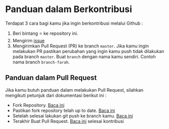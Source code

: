 # Panduan dalam Berkontribusi
Terdapat 3 cara bagi kamu jika ingin berkontribusi melalui Github :
1. Beri bintang ️️⭐️ ke repository ini.
2. Mengirim [issue](https://github.com/santrenkoding/daftar-group-programmer-developer-semarang/issues)
3. Mengirimkan Pull Request (PR) ke branch `master`. Jika kamu ingin melakukan PR pastikan perubahan yang ingin kamu push tidak dilakukan pada branch `master`. Buat `branch` dengan nama kamu sendiri. Contoh nama branch `branch-farah`.

## Panduan dalam Pull Request
Jika kamu butuh panduan dalam melakukan Pull Request, silahkan mengikuti petunjuk dari dokumentasi berikut ini :
- Fork Repository. [Baca ini](https://help.github.com/articles/fork-a-repo/)
- Pastikan fork repository telah up to date. [Baca ini](https://gist.github.com/CristinaSolana/1885435)
- Setelah selesai lakukan git push ke branch kamu. [Baca ini](https://github.com/Kunena/Kunena-Forum/wiki/Create-a-new-branch-with-git-and-manage-branches)
- Terakhir Buat Pull Request. [Baca ini](https://help.github.com/articles/creating-a-pull-request/)
selesai kontribusi

